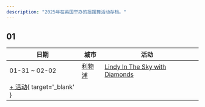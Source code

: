 ```yaml
---
description: "2025年在英国举办的摇摆舞活动存档。"
---
```


## 01

| 日期 | 城市 | 活动 | |
| --- | --- | --- | --- |
| 01-31 ~ 02-02 | [利物浦](by_city.md#liverpool) | [Lindy In The Sky with Diamonds](lindy-in-the-sky-with-diamonds-2025.md) |  |
| [+ 活动](https://github.com/swingdance/events/issues/new?assignees=&labels=add+event&projects=&template=02-add_entity.yml&title=%5B2025%2Fen_GB%5D%20%3CName%3E&region=en_GB&province=&city=&org_id=&date_starts=2025-01-&date_ends=2025-01-){ target='_blank' }
